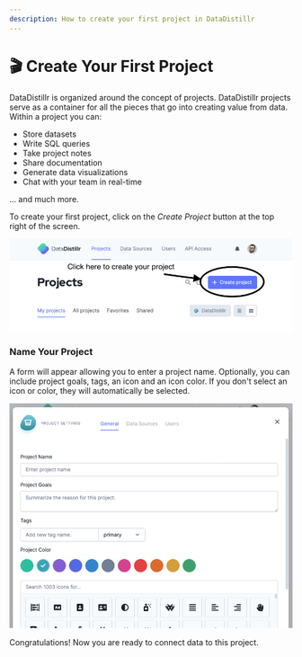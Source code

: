 ```yaml
---
description: How to create your first project in DataDistillr
---
```


# 🎬 Create Your First Project

DataDistillr is organized around the concept of projects. DataDistillr projects serve as a container for
all the pieces that go into creating value from data. Within a project you can:

- Store datasets
- Write SQL queries
- Take project notes
- Share documentation
- Generate data visualizations
- Chat with your team in real-time

... and much more.

To create your first project, click on the _Create Project_ button at the top right of the screen.

![Create a project](<../img/getting-started/create-project-button.png>)


### **Name Your Project**

A form will appear allowing you to enter a project name. Optionally, you can include project goals, tags, an icon and an icon color.
If you don't select an icon or color, they will automatically be selected.

![Create Your First Project](<../img/getting-started/create-project-form.png>)

Congratulations! Now you are ready to connect data to this project.